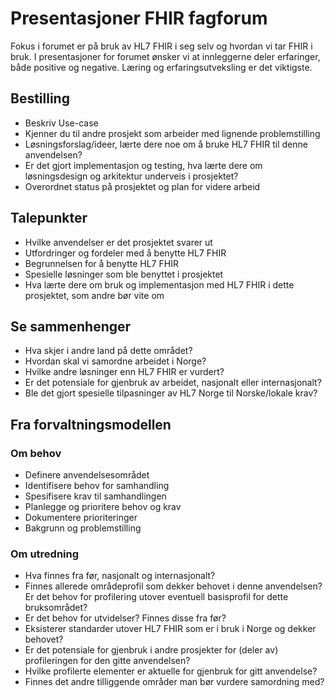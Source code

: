# Presentasjoner FHIR fagforum

Fokus i forumet er på bruk av HL7 FHIR i seg selv og hvordan vi tar FHIR i bruk. I presentasjoner for forumet ønsker vi at innleggerne deler erfaringer, både positive og negative. Læring og erfaringsutveksling er det viktigste.

## Bestilling

* Beskriv Use-case
* Kjenner du til andre prosjekt som arbeider med lignende problemstilling
* Løsningsforslag/ideer, lærte dere noe om å bruke HL7 FHIR til denne anvendelsen?
* Er det gjort implementasjon og testing, hva lærte dere om løsningsdesign og arkitektur underveis i prosjektet?
* Overordnet status på prosjektet og plan for videre arbeid

## Talepunkter

* Hvilke anvendelser er det prosjektet svarer ut
* Utfordringer og fordeler med å benytte HL7 FHIR
* Begrunnelsen for å benytte HL7 FHIR
* Spesielle løsninger som ble benyttet i prosjektet
* Hva lærte dere om bruk og implementasjon med HL7 FHIR i dette prosjektet, som andre bør vite om

## Se sammenhenger

* Hva skjer i andre land på dette området?
* Hvordan skal vi samordne arbeidet i Norge?
* Hvilke andre løsninger enn HL7 FHIR er vurdert?
* Er det potensiale for gjenbruk av arbeidet, nasjonalt eller internasjonalt?
* Ble det gjort spesielle tilpasninger av HL7 Norge til Norske/lokale krav?

## Fra forvaltningsmodellen

### Om behov

* Definere anvendelsesområdet
* Identifisere behov for samhandling
* Spesifisere krav til samhandlingen
* Planlegge og prioritere behov og krav
* Dokumentere prioriteringer
* Bakgrunn og problemstilling

### Om utredning

* Hva finnes fra før, nasjonalt og internasjonalt?
* Finnes allerede områdeprofil som dekker behovet i denne anvendelsen? Er det behov for profilering utover eventuell basisprofil for dette bruksområdet?
* Er det behov for utvidelser? Finnes disse fra før?
* Eksisterer standarder utover HL7 FHIR som er i bruk i Norge og dekker behovet?
* Er det potensiale for gjenbruk i andre prosjekter for (deler av) profileringen for den gitte anvendelsen?
* Hvilke profilerte elementer er aktuelle for gjenbruk for gitt anvendelse?
* Finnes det andre tilliggende områder man bør vurdere samordning med?
